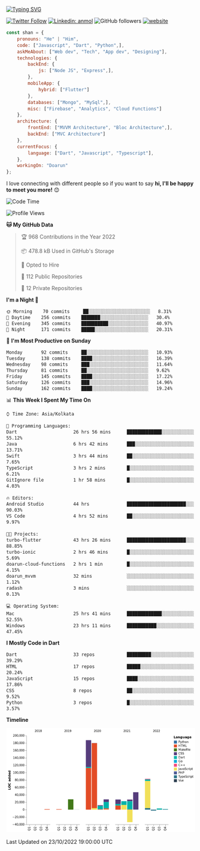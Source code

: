[![Typing SVG](https://readme-typing-svg.herokuapp.com?lines=Hey%2C+I'm+Shan;I+am+a+Full+Stack+Developer)](https://git.io/typing-svg)

<!-- <img align='right' src="https://media.giphy.com/media/M9gbBd9nbDrOTu1Mqx/giphy.gif" width="230"> -->

[![Twitter Follow](https://img.shields.io/twitter/follow/shan__shaji?style=flat)](https://twitter.com/intent/follow?screen_name=shan__shaji)
[![Linkedin: anmol](https://img.shields.io/badge/shan-shaji?style=flat-square&logo=Linkedin&logoColor=white&link=https://www.linkedin.com/in/shan-shaji/)](https://www.linkedin.com/in/shan-shaji/)
![GitHub followers](https://img.shields.io/github/followers/shan-shaji?label=Follow&style=social)
[![website](https://img.shields.io/badge/Website-46a2f1.svg?&style=flat-square&logo=Google-Chrome&logoColor=white&link=http://shan-shaji.github.io/)](http://shan-shaji.github.io/)




```javascript
const shan = {
    pronouns: "He" | "Him",
    code: ["Javascript", "Dart", "Python",],
    askMeAbout: ["Web dev", "Tech", "App dev", "Designing"],
    technologies: {
        backEnd: {
            js: ["Node JS", "Express",],
        },
        mobileApp: {
            hybrid: ["Flutter"]
        },
        databases: ["Mongo", "MySql",],
        misc: ["Firebase", "Analytics", "Cloud Functions"]
    },
    architecture: {
        frontEnd: ["MVVM Architecture", "Bloc Architecture",],
        backEnd: ["MVC Architecture"]
    },
    currentFocus: {
        language: ["Dart", "Javascript", "Typescript"],
    },
    workingOn: "Doarun"
};
```

I love connecting with different people</b> so if you want to say <b>hi, I'll be happy to meet you more!</b> 😊</em>


<!--START_SECTION:waka-->
![Code Time](http://img.shields.io/badge/Code%20Time-1%2C155%20hrs%202%20mins-blue)

![Profile Views](http://img.shields.io/badge/Profile%20Views-1-blue)

**🐱 My GitHub Data** 

> 🏆 968 Contributions in the Year 2022
 > 
> 📦 478.8 kB Used in GitHub's Storage 
 > 
> 💼 Opted to Hire
 > 
> 📜 112 Public Repositories 
 > 
> 🔑 12 Private Repositories  
 > 
**I'm a Night 🦉** 

```text
🌞 Morning    70 commits     ██░░░░░░░░░░░░░░░░░░░░░░░   8.31% 
🌆 Daytime    256 commits    ███████░░░░░░░░░░░░░░░░░░   30.4% 
🌃 Evening    345 commits    ██████████░░░░░░░░░░░░░░░   40.97% 
🌙 Night      171 commits    █████░░░░░░░░░░░░░░░░░░░░   20.31%

```
📅 **I'm Most Productive on Sunday** 

```text
Monday       92 commits     ██░░░░░░░░░░░░░░░░░░░░░░░   10.93% 
Tuesday      138 commits    ████░░░░░░░░░░░░░░░░░░░░░   16.39% 
Wednesday    98 commits     ███░░░░░░░░░░░░░░░░░░░░░░   11.64% 
Thursday     81 commits     ██░░░░░░░░░░░░░░░░░░░░░░░   9.62% 
Friday       145 commits    ████░░░░░░░░░░░░░░░░░░░░░   17.22% 
Saturday     126 commits    ███░░░░░░░░░░░░░░░░░░░░░░   14.96% 
Sunday       162 commits    ████░░░░░░░░░░░░░░░░░░░░░   19.24%

```


📊 **This Week I Spent My Time On** 

```text
⌚︎ Time Zone: Asia/Kolkata

💬 Programming Languages: 
Dart                     26 hrs 56 mins      █████████████░░░░░░░░░░░░   55.12% 
Java                     6 hrs 42 mins       ███░░░░░░░░░░░░░░░░░░░░░░   13.71% 
Swift                    3 hrs 44 mins       ██░░░░░░░░░░░░░░░░░░░░░░░   7.65% 
TypeScript               3 hrs 2 mins        █░░░░░░░░░░░░░░░░░░░░░░░░   6.21% 
GitIgnore file           1 hr 58 mins        █░░░░░░░░░░░░░░░░░░░░░░░░   4.03%

🔥 Editors: 
Android Studio           44 hrs              ██████████████████████░░░   90.03% 
VS Code                  4 hrs 52 mins       ██░░░░░░░░░░░░░░░░░░░░░░░   9.97%

🐱‍💻 Projects: 
turbo-flutter            43 hrs 26 mins      ██████████████████████░░░   88.85% 
turbo-ionic              2 hrs 46 mins       █░░░░░░░░░░░░░░░░░░░░░░░░   5.69% 
doarun-cloud-functions   2 hrs 1 min         █░░░░░░░░░░░░░░░░░░░░░░░░   4.15% 
doarun_mvvm              32 mins             ░░░░░░░░░░░░░░░░░░░░░░░░░   1.12% 
radash                   3 mins              ░░░░░░░░░░░░░░░░░░░░░░░░░   0.13%

💻 Operating System: 
Mac                      25 hrs 41 mins      █████████████░░░░░░░░░░░░   52.55% 
Windows                  23 hrs 11 mins      ███████████░░░░░░░░░░░░░░   47.45%

```

**I Mostly Code in Dart** 

```text
Dart                     33 repos            █████████░░░░░░░░░░░░░░░░   39.29% 
HTML                     17 repos            █████░░░░░░░░░░░░░░░░░░░░   20.24% 
JavaScript               15 repos            ████░░░░░░░░░░░░░░░░░░░░░   17.86% 
CSS                      8 repos             ██░░░░░░░░░░░░░░░░░░░░░░░   9.52% 
Python                   3 repos             █░░░░░░░░░░░░░░░░░░░░░░░░   3.57%

```


**Timeline**

![Chart not found](https://raw.githubusercontent.com/shan-shaji/shan-shaji/master/charts/bar_graph.png) 


 Last Updated on 23/10/2022 19:00:00 UTC
<!--END_SECTION:waka-->

